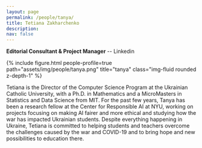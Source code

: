 ```yaml
---
layout: page
permalink: /people/tanya/
title: Tetiana Zakharchenko
description: 
nav: false
---
```


**Editorial Consultant & Project Manager** -- Linkedin 

{% include figure.html people-profile=true path="assets/img/people/tanya.png" title="tanya" class="img-fluid rounded z-depth-1" %}

Tetiana is the Director of the Computer Science Program at the Ukrainian Catholic University, with a Ph.D. in Mathematics and a MicroMasters in Statistics and Data Science from MIT. For the past few years, Tanya has been a research fellow at the Center for Responsible AI at NYU, working on projects focusing on making AI fairer and more ethical and studying how the war has impacted Ukrainian students. Despite everything happening in Ukraine, Tetiana is committed to helping students and teachers overcome the challenges caused by the war and COVID-19 and to bring hope and new possibilities to education there.